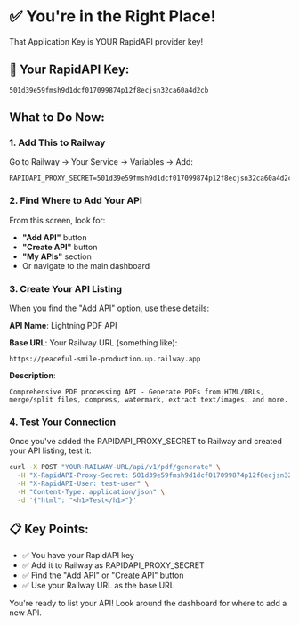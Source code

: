 # ✅ You're in the Right Place!

That Application Key is YOUR RapidAPI provider key!

## 🔑 Your RapidAPI Key:
```
501d39e59fmsh9d1dcf017099874p12f8ecjsn32ca60a4d2cb
```

## What to Do Now:

### 1. Add This to Railway
Go to Railway → Your Service → Variables → Add:
```
RAPIDAPI_PROXY_SECRET=501d39e59fmsh9d1dcf017099874p12f8ecjsn32ca60a4d2cb
```

### 2. Find Where to Add Your API
From this screen, look for:
- **"Add API"** button
- **"Create API"** button
- **"My APIs"** section
- Or navigate to the main dashboard

### 3. Create Your API Listing
When you find the "Add API" option, use these details:

**API Name**: Lightning PDF API

**Base URL**: Your Railway URL (something like):
```
https://peaceful-smile-production.up.railway.app
```

**Description**:
```
Comprehensive PDF processing API - Generate PDFs from HTML/URLs, merge/split files, compress, watermark, extract text/images, and more.
```

### 4. Test Your Connection
Once you've added the RAPIDAPI_PROXY_SECRET to Railway and created your API listing, test it:

```bash
curl -X POST "YOUR-RAILWAY-URL/api/v1/pdf/generate" \
  -H "X-RapidAPI-Proxy-Secret: 501d39e59fmsh9d1dcf017099874p12f8ecjsn32ca60a4d2cb" \
  -H "X-RapidAPI-User: test-user" \
  -H "Content-Type: application/json" \
  -d '{"html": "<h1>Test</h1>"}'
```

## 📋 Key Points:
- ✅ You have your RapidAPI key
- ✅ Add it to Railway as RAPIDAPI_PROXY_SECRET
- ✅ Find the "Add API" or "Create API" button
- ✅ Use your Railway URL as the base URL

You're ready to list your API! Look around the dashboard for where to add a new API.
